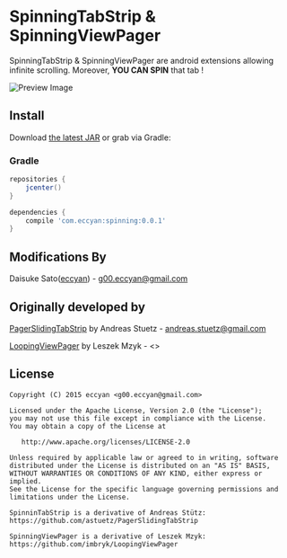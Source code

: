 SpinningTabStrip & SpinningViewPager
======================

SpinningTabStrip & SpinningViewPager are android extensions allowing infinite scrolling.
Moreover, **YOU CAN SPIN** that tab !

![Preview Image](https://raw.githubusercontent.com/eccyan/SpinningTabStrip/master/spinning-view-pager.gif)

## Install

Download [the latest JAR](https://search.maven.org/remote_content?g=com.eccyan&a=spinning&v=LATEST) or grab via Gradle:

### Gradle
```groovy
repositories {
    jcenter()
}

dependencies {
    compile 'com.eccyan:spinning:0.0.1'
}
```

Modifications By
-------
Daisuke Sato([eccyan](https://twitter.com/eccyan)) - <g00.eccyan@gmail.com>

Originally developed by
-------
[PagerSlidingTabStrip](https://github.com/astuetz/PagerSlidingTabStrip) by Andreas Stuetz - <andreas.stuetz@gmail.com>

[LoopingViewPager](https://github.com/imbryk/LoopingViewPager) by Leszek Mzyk - <>


License
-------

    Copyright (C) 2015 eccyan <g00.eccyan@gmail.com>

    Licensed under the Apache License, Version 2.0 (the "License");
    you may not use this file except in compliance with the License.
    You may obtain a copy of the License at

       http://www.apache.org/licenses/LICENSE-2.0

    Unless required by applicable law or agreed to in writing, software
    distributed under the License is distributed on an "AS IS" BASIS,
    WITHOUT WARRANTIES OR CONDITIONS OF ANY KIND, either express or implied.
    See the License for the specific language governing permissions and
    limitations under the License.

    SpinninTabStrip is a derivative of Andreas Stütz:
    https://github.com/astuetz/PagerSlidingTabStrip

    SpinningViewPager is a derivative of Leszek Mzyk:
    https://github.com/imbryk/LoopingViewPager


